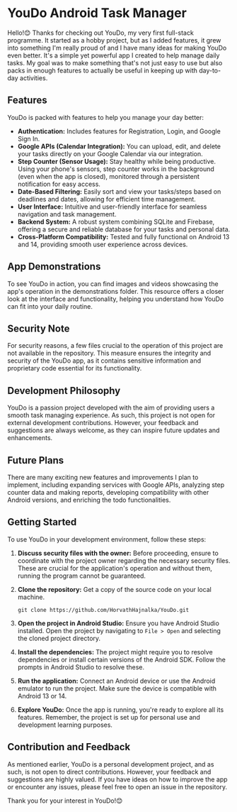 # YouDo Android Task Manager

Hello!😊 Thanks for checking out YouDo, my very first full-stack programme. It started as a hobby project, but as I added features, it grew into something I'm really proud of and I have many ideas for making YouDo even better. It's a simple yet powerful app I created to help manage daily tasks. My goal was to make something that's not just easy to use but also packs in enough features to actually be useful in keeping up with day-to-day activities.
## Features

YouDo is packed with features to help you manage your day better:

- **Authentication:** Includes features for Registration, Login, and Google Sign In. 
- **Google APIs (Calendar Integration):** You can upload, edit, and delete your tasks directly on your Google Calendar via our integration.
- **Step Counter (Sensor Usage):** Stay healthy while being productive. Using your phone's sensors, step counter works in the background (even when the app is closed), monitored through a persistent notification for easy access.
- **Date-Based Filtering:** Easily sort and view your tasks/steps based on deadlines and dates, allowing for efficient time management.
- **User Interface:** Intuitive and user-friendly interface for seamless navigation and task management.
- **Backend System:** A robust system combining SQLite and Firebase, offering a secure and reliable database for your tasks and personal data.
- **Cross-Platform Compatibility:** Tested and fully functional on Android 13 and 14, providing smooth user experience across devices.

## App Demonstrations
To see YouDo in action, you can find images and videos showcasing the app's operation in the demonstrations folder. This resource offers a closer look at the interface and functionality, helping you understand how YouDo can fit into your daily routine.
  
## Security Note

For security reasons, a few files crucial to the operation of this project are not available in the repository. This measure ensures the integrity and security of the YouDo app, as it contains sensitive information and proprietary code essential for its functionality.

## Development Philosophy

YouDo is a passion project developed with the aim of providing users a smooth task managing experience. As such, this project is not open for external development contributions. However, your feedback and suggestions are always welcome, as they can inspire future updates and enhancements.

## Future Plans

There are many exciting new features and improvements I plan to implement, including expanding services with Google APIs, analyzing step counter data and making reports, developing compatibility with other Android versions, and enriching the todo functionalities.


## Getting Started

To use YouDo in your development environment, follow these steps:

1. **Discuss security files with the owner:** Before proceeding, ensure to coordinate with the project owner regarding the necessary security files. These are crucial for the application's operation and without them, running the program cannot be guaranteed.

2. **Clone the repository:** Get a copy of the source code on your local machine.
   
   ```
   git clone https://github.com/HorvathHajnalka/YouDo.git
   ```

3. **Open the project in Android Studio:** Ensure you have Android Studio installed. Open the project by navigating to `File > Open` and selecting the cloned project directory.

4. **Install the dependencies:** The project might require you to resolve dependencies or install certain versions of the Android SDK. Follow the prompts in Android Studio to resolve these.

5. **Run the application:** Connect an Android device or use the Android emulator to run the project. Make sure the device is compatible with Android 13 or 14.

6. **Explore YouDo:** Once the app is running, you're ready to explore all its features. Remember, the project is set up for personal use and development learning purposes.

## Contribution and Feedback

As mentioned earlier, YouDo is a personal development project, and as such, is not open to direct contributions. However, your feedback and suggestions are highly valued. If you have ideas on how to improve the app or encounter any issues, please feel free to open an issue in the repository.

Thank you for your interest in YouDo!😊
